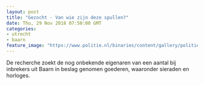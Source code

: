 ```yaml
---
layout: post
title: "Gezocht - Van wie zijn deze spullen?"
date: Thu, 29 Nov 2018 07:50:00 GMT
categories: 
- utrecht 
- baarn 
feature_image: "https://www.politie.nl/binaries/content/gallery/politie/gezocht/gestolen-gevonden/2018/november/03-mn/baarn-28-buit1.jpg"
---
```


De recherche zoekt de nog onbekende eigenaren van een aantal bij inbrekers uit Baarn in beslag genomen goederen, waaronder sieraden en horloges.

